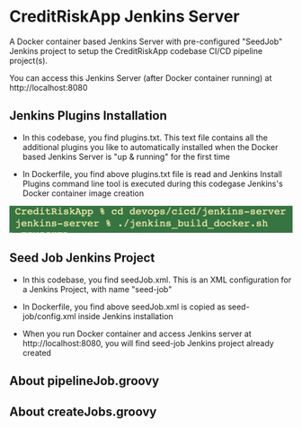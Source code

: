 # CreditRiskApp Jenkins Server

A Docker container based Jenkins Server with pre-configured "SeedJob" Jenkins project to setup the CreditRiskApp codebase CI/CD pipeline project(s).

You can access this Jenkins Server (after Docker container running) at http://localhost:8080

## Jenkins Plugins Installation

- In this codebase, you find plugins.txt. This text file contains all the additional plugins you like to automatically installed when the Docker based Jenkins Server is "up & running" for the first time

- In Dockerfile, you find above plugins.txt file is read and Jenkins Install Plugins command line tool is executed during this codegase Jenkins's Docker container image creation


![This codebase Jenkins Docker Image Creation](./docs/assets/images/jenkins_server_docker_build.png)


## Seed Job Jenkins Project

- In this codebase, you find seedJob.xml. This is an XML configuration for a Jenkins Project, with name "seed-job"

- In Dockerfile, you find above seedJob.xml is copied as seed-job/config.xml inside Jenkins installation

- When you run Docker container and access Jenkins server at http://localhost:8080, you will find seed-job Jenkins project already created

## About pipelineJob.groovy


## About createJobs.groovy
